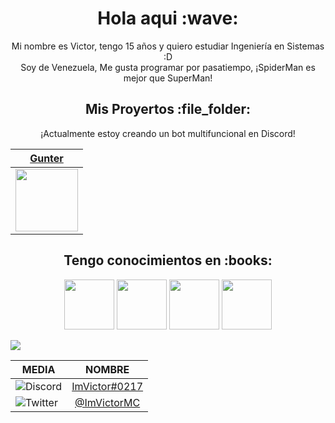 <h1  align="center">Hola aqui :wave:</h1>

<p align="center">Mi nombre es Victor, tengo 15 años y quiero estudiar Ingeniería en Sistemas :D<br> 
Soy de Venezuela, Me gusta programar por pasatiempo, ¡SpiderMan es mejor que SuperMan! </p>

<h2 align="center">Mis Proyertos :file_folder:</h2>

<p align="center"> ¡Actualmente estoy creando un bot multifuncional en Discord!

| <a href="https://discord.com/oauth2/authorize?client_id=908862622672236635&scope=bot&permissions=8" target="_blank">**Gunter**</a> | 
| :---: | 
<img align='center' src='https://cdn.discordapp.com/avatars/777282969705644060/27a8c6bc08767a4d17e47495e866042d.webp?size=1024' width="100px"  height='100px'> |

<h2 align="center">Tengo conocimientos en :books:</h2>

<p align="center">
  <img src='https://cdn.discordapp.com/emojis/911470322346233866.png' height='80px'/>
  <img src='https://cdn.discordapp.com/emojis/911470270517235772.png' height='80px'/>
  <img src='https://cdn.discordapp.com/emojis/911470302268121108.png' height='80px'/>
  <img src='https://cdn.discordapp.com/emojis/911471408956198912.png' height='80px'/>
</p>

<img src="https://cdn.discordapp.com/emojis/910978103793303582.gif?size=44"/>

MEDIA | NOMBRE 
------|:------:
![Discord](https://cdn.discordapp.com/attachments/909121957562314803/911625282677518386/Discord.png) | [ImVictor#0217](https://discord.gg/7KPQn9x2nY)
![Twitter](https://cdn.discordapp.com/attachments/909121957562314803/911625512919654401/Twitter.png) | [@ImVictorMC](https://twitter.com/ImVictorMC)
